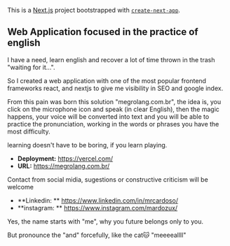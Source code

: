 This is a [Next.js](https://nextjs.org/) project bootstrapped with [`create-next-app`](https://github.com/vercel/next.js/tree/canary/packages/create-next-app).

## Web Application focused in the practice of english

I have a need, learn english and recover a lot of time thrown in the trash "waiting for it...".

So I created a web application with one of the most popular frontend frameworks react, and nextjs to give me visibility in SEO and google index.

From this pain was born this solution "megrolang.com.br", the idea is, you click on the microphone icon and speak (in clear English), then the magic happens, your voice will be converted into text and you will be able to practice the pronunciation, working in the words or phrases you have the most difficulty.

learning doesn't have to be boring, if you learn playing.

* **Deployment:** https://vercel.com/
* **URL:** https://megrolang.com.br/

Contact from social midia, sugestions or constructive criticism will be welcome
* **Linkedin: ** https://www.linkedin.com/in/mrcardoso/
* **instagram: ** https://www.instagram.com/mardozux/

Yes, the name starts with "me", why you future belongs only to you.

But pronounce the "and" forcefully, like the cat🐱 "meeeeallll"
